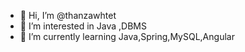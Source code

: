 - 👋 Hi, I’m @thanzawhtet
- 👀 I’m interested in Java ,DBMS
- 🌱 I’m currently learning Java,Spring,MySQL,Angular


<!---
jrthanzawhtet/jrthanzawhtet is a ✨ special ✨ repository because its `README.md` (this file) appears on your GitHub profile.
You can click the Preview link to take a look at your changes.
--->
